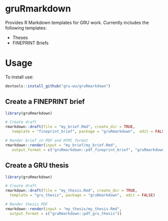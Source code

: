 # gruRmarkdown

Provides R Markdown templates for GRU work. Currently includes the following templates:

- Theses
- FINEPRINT Briefs



# Usage 

To install use:
```r
devtools::install_github("gru-wu/gruRmarkdown")
```

## Create a FINEPRINT brief
```r
library(gruRmarkdown)

# Create draft
rmarkdown::draft(file = "my_brief.Rmd", create_dir = TRUE,
   template = "fineprint_brief", package = "gruRmarkdown",  edit = FALSE)

# Render brief in PDF and HTMl format
rmarkdown::render(input = "my_brief/my_brief.Rmd",
   output_format = c("gruRmarkdown::pdf_fineprint_brief", "gruRmarkdown::html_fineprint_brief"))
```

## Create a GRU thesis
```r
library(gruRmarkdown)

# Create draft
rmarkdown::draft(file = "my_thesis.Rmd", create_dir = TRUE,
  template = "gru_thesis", package = "gruRmarkdown",  edit = FALSE)

# Render thesis PDF
rmarkdown::render(input = "my_thesis/my_thesis.Rmd", 
  output_format = c("gruRmarkdown::pdf_gru_thesis"))
```

